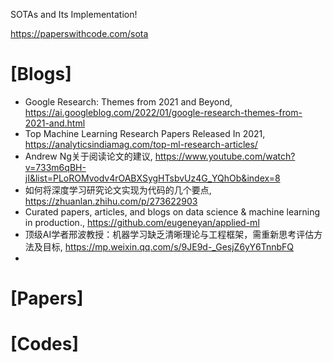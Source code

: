 SOTAs and Its Implementation!

https://paperswithcode.com/sota

# [Blogs]
+ Google Research: Themes from 2021 and Beyond, https://ai.googleblog.com/2022/01/google-research-themes-from-2021-and.html
+ Top Machine Learning Research Papers Released In 2021, https://analyticsindiamag.com/top-ml-research-articles/
+ Andrew Ng关于阅读论文的建议, https://www.youtube.com/watch?v=733m6qBH-jI&list=PLoROMvodv4rOABXSygHTsbvUz4G_YQhOb&index=8
+ 如何将深度学习研究论文实现为代码的几个要点, https://zhuanlan.zhihu.com/p/273622903
+ Curated papers, articles, and blogs on data science & machine learning in production., https://github.com/eugeneyan/applied-ml
+ 顶级AI学者邢波教授：机器学习缺乏清晰理论与工程框架，需重新思考评估方法及目标, https://mp.weixin.qq.com/s/9JE9d-_GesjZ6yY6TnnbFQ
+ 


# [Papers]

# [Codes]



